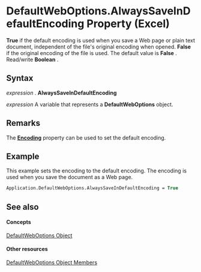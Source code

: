 
# DefaultWebOptions.AlwaysSaveInDefaultEncoding Property (Excel)

 **True** if the default encoding is used when you save a Web page or plain text document, independent of the file's original encoding when opened. **False** if the original encoding of the file is used. The default value is **False** . Read/write **Boolean** .


## Syntax

 _expression_ . **AlwaysSaveInDefaultEncoding**

 _expression_ A variable that represents a **DefaultWebOptions** object.


## Remarks

The  **[Encoding](53164ab3-b0f5-ed8e-76f8-840cbd8e23bc.md)** property can be used to set the default encoding.


## Example

This example sets the encoding to the default encoding. The encoding is used when you save the document as a Web page.


```vb
Application.DefaultWebOptions.AlwaysSaveInDefaultEncoding = True
```


## See also


#### Concepts


[DefaultWebOptions Object](5bd1d870-e8d9-cac1-d7a7-3aeaf7c4c3cd.md)
#### Other resources


[DefaultWebOptions Object Members](52db1398-01d8-eba5-772f-2923fdc89f5b.md)
